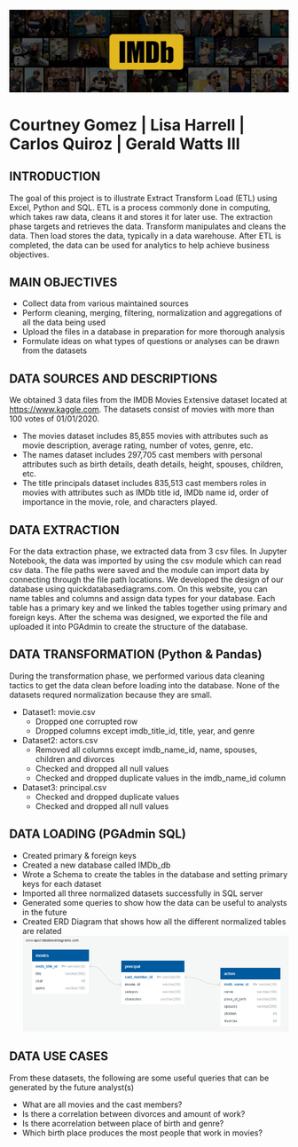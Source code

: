 ![](Images/IMDb_Header.jpg)

# Courtney Gomez  |  Lisa Harrell  |  Carlos Quiroz  | Gerald Watts III


## INTRODUCTION

The goal of this project is to illustrate Extract Transform Load (ETL) using Excel, Python and SQL.  ETL is a process commonly done in computing, which takes raw data, cleans it and stores it for later use.  The extraction phase targets and retrieves the data.  Transform manipulates and cleans the data. Then load stores the data, typically in a data warehouse. After ETL is completed, the data can be used for analytics to help achieve business objectives.  

## MAIN OBJECTIVES

 - Collect data  from various maintained sources
 - Perform cleaning, merging, filtering, normalization and aggregations of all the data being used
 - Upload the files in a database in preparation for more thorough analysis
 - Formulate ideas on what types of questions or analyses can be drawn from the datasets

## DATA SOURCES AND DESCRIPTIONS

We obtained 3 data files from the IMDB Movies Extensive dataset located at https://www.kaggle.com. The datasets consist of movies with more than 100 votes of 01/01/2020.
 - The movies dataset includes 85,855 movies with attributes such as movie description, average rating, number of votes, genre, etc.
 - The names dataset includes 297,705 cast members with personal attributes such as birth details, death details, height, spouses, children, etc.
 - The title principals dataset includes 835,513 cast members roles in movies with attributes such as IMDb title id, IMDb name id, order of importance in the movie, role, and characters played.

## DATA EXTRACTION

For the data extraction phase, we extracted data from 3 csv files.  In Jupyter Notebook, the data was imported by using the csv module which can read csv data.  The file paths were saved and the module can import data by connecting through the file path locations.  We developed the design of our database using quickdatabasediagrams.com.  On this website, you can name tables and columns and assign data types for your database.  Each table has a primary key and we linked the tables together using primary and foreign keys. After the schema was designed, we exported the file and uploaded it into PGAdmin to create the structure of the database.

## DATA TRANSFORMATION (Python & Pandas)  

During the transformation phase, we performed various data cleaning tactics to get the data clean before loading into the database. None of the datasets requred normalization because they are small.
 - Dataset1: movie.csv
   - Dropped one corrupted row
   - Dropped columns except imdb_title_id, title, year, and genre
 - Dataset2: actors.csv
   - Removed all columns except imdb_name_id, name, spouses, children and divorces
   - Checked and dropped all null values
   - Checked and dropped duplicate values in the imdb_name_id column
 - Dataset3: principal.csv
   - Checked and dropped duplicate values
   - Checked and dropped all null values

## DATA LOADING (PGAdmin SQL)

 - Created primary & foreign keys
 - Created a new database called IMDb_db
 - Wrote a Schema to create the tables in the database and setting primary keys for each dataset
 - Imported all three normalized datasets successfully in SQL server 
 - Generated some queries to show how the data can be useful to analysts in the future
 - Created ERD Diagram that shows how all the different normalized tables are related 
![](Images/ERD.png)

## DATA USE CASES

From these datasets, the following are some useful queries that can be generated by the future analyst(s)
 - What are all movies and the cast members?
 - Is there a correlation between divorces and amount of work?
 - Is there acorrelation between place of birth and genre?
 - Which birth place produces the most people that work in movies?
